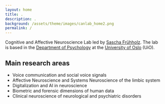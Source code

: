```yaml
---
layout: home
title: .
description: .      
background: /assets/theme/images/canlab_home2.png
permalink: /
---
```


Cognitive and Affective Neuroscience Lab led by [Sascha Frühholz](https://www.sv.uio.no/psi/english/people/academic/saschaf/). The lab is based in the [Department of Psychology](https://www.sv.uio.no/psi/english/) at the [University of Oslo](https://www.uio.no/english/) (UiO).

## Main research areas

* Voice communication and social voice signals
* Affective Neuroscience and Systems Neuroscience of the limbic system
* Digitalization and AI in neuroscience
* Biometric and forensic dimensions of human data
* Clinical neuroscience of neurological and psychiatric disorders
